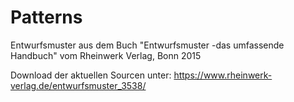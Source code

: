 # Patterns

Entwurfsmuster aus dem Buch 
&#34;Entwurfsmuster -das umfassende Handbuch&#34; vom Rheinwerk Verlag, Bonn 2015

Download der aktuellen Sourcen unter:
https://www.rheinwerk-verlag.de/entwurfsmuster_3538/